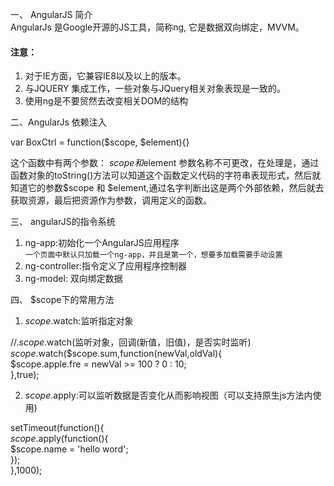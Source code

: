 一、 AngularJS 简介  
AngularJs 是Google开源的JS工具，简称ng, 它是数据双向绑定，MVVM。
#### 注意：  
 1. 对于IE方面，它兼容IE8以及以上的版本。  
 2. 与JQUERY 集成工作，一些对象与JQuery相关对象表现是一致的。  
 3. 使用ng是不要贸然去改变相关DOM的结构  
 
二、AngularJs 依赖注入  

> 
 var BoxCtrl = function($scope, $element){} 
 
这个函数中有两个参数： $scope和$element 参数名称不可更改，在处理是，通过函数对象的toString()方法可以知道这个函数定义代码的字符串表现形式，然后就知道它的参数$scope 和 $element,通过名字判断出这是两个外部依赖，然后就去获取资源，最后把资源作为参数，调用定义的函数。 

三、  angularJS的指令系统  
 1. ng-app:初始化一个AngularJS应用程序  
 `一个页面中默认只加载一个ng-app，并且是第一个，想要多加载需要手动设置`  
 2. ng-controller:指令定义了应用程序控制器  
 3. ng-model: 双向绑定数据  
 
四、 $scope下的常用方法  
 1. $scope.$watch:监听指定对象  

 > 
 //$.scope.$watch(监听对象，回调(新值，旧值)，是否实时监听)  
$scope.$watch($scope.sum,function(newVal,oldVal){  
    $scope.apple.fre = newVal >= 100 ? 0 : 10;  
},true);  

 2. $scope.$apply:可以监听数据是否变化从而影响视图（可以支持原生js方法内使用)  

 > 
 setTimeout(function(){  
     $scope.$apply(function(){  
         $scope.name = 'hello word';  
     });  
 },1000);  


 
 


